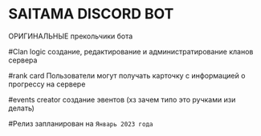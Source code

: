 # SAITAMA DISCORD BOT
ОРИГИНАЛЬНЫЕ прекольчики бота

#Clan logic
создание, редактирование и администратирование кланов сервера

#rank card
Пользователи могут получать карточку с информацией о прогрессу на сервере

#events creator
создание эвентов (хз зачем типо это ручками изи делать)

#Релиз запланирован на
`Январь 2023 года`
